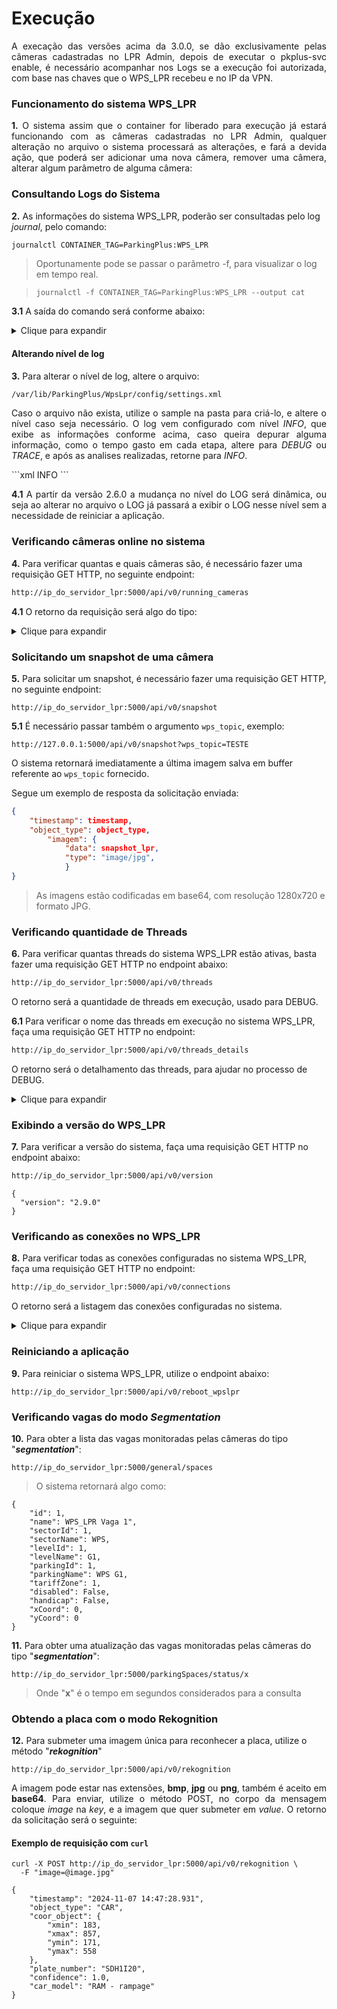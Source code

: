 # Execução

<p style="text-align: justify;">
    A execação das versões acima da 3.0.0, se dão exclusivamente pelas câmeras cadastradas no LPR Admin, depois de 
executar o pkplus-svc enable, é necessário acompanhar nos Logs se a execução foi autorizada, com base nas chaves que
o WPS_LPR recebeu e no IP da VPN.
</p>

[//]: # (### Configuração das câmeras)

[//]: # (<p style="text-align: justify;">)

[//]: # (    <strong>1.</strong> Configure a conexão da&#40;s&#41; câmera&#40;s&#41; no arquivo:)

[//]: # (</p>)

[//]: # (<pre style="text-align: justify; font-family: 'Courier New', monospace;">)

[//]: # (<code>/var/lib/ParkingPlus/WpsLpr/config/config.json</code>)

[//]: # (</pre>)

[//]: # (<p style="text-align: justify;">)

[//]: # (    <strong>1.1</strong> Aqui está um exemplo de como o arquivo <code>config.json</code> deve ser configurado para o )

[//]: # (funcionamento do sistema <em>WPS_LPR</em>, podem ser adicionadas várias câmeras para o processamento dentro do limite de)

[//]: # (processamento da máquina.)

[//]: # (</p>)

[//]: # ()
[//]: # (```json)

[//]: # ([)

[//]: # (  {)

[//]: # (    "camera_id": "1",)

[//]: # (    "camera_type": "lpr",)

[//]: # (    "camera_brand": "intelbras",)

[//]: # (    "wps_topic": "WPS_LPR",)

[//]: # (    "camera_ip": "192.168.1.108",)

[//]: # (    "user": "wps",)

[//]: # (    "password": "wpsbrasil2021",)

[//]: # (    "channel_dvr": "1",)

[//]: # (    "frame_ocr_rate": 10,)

[//]: # (    "roi_size_x": 1280,)

[//]: # (    "roi_size_y": 720,)

[//]: # (    "roi_x": 0,)

[//]: # (    "roi_y": 0,)

[//]: # (    "limiar": 20,)

[//]: # (    "plate_size_min": 0,)

[//]: # (    "plate_size_max": 0,)

[//]: # (    "image_size": 0,)

[//]: # (    "ocr_mode": 0,)

[//]: # (    "ocr_time": 1, )

[//]: # (    "sector_id": 1,)

[//]: # (    "parking_name": "",)

[//]: # (    "protocol": "udp",)

[//]: # (    "power_led": 40,)

[//]: # (    "publish_interval": 1000,)

[//]: # (    "parking_spaces_quantity": 1,)

[//]: # (    "park_ids": [])

[//]: # (  })

[//]: # (])

[//]: # (```)

[//]: # (<blockquote style="text-align: justify;">)

[//]: # (    Remova quaisquer comentários caso use esse exemplo.)

[//]: # (    <ul>)

[//]: # (        <li><strong>camera_id</strong> é um número sequencial que identifica a câmera no arquivo e seus demais atributos;</li>)

[//]: # (        <li><strong>camera_ip</strong> é o ip da câmera que será conectada;</li>)

[//]: # (        <li><strong>wps_topic</strong> tópico do MQTT que as mensagens serão publicadas;</li>)

[//]: # (        <li><strong>user</strong> usuário da câmera;</li>)

[//]: # (        <li><strong>password</strong> senha da câmera;</li>)

[//]: # (        <li><strong>channel_dvr</strong> canal para conexão com a câmera, geralmente é "1", quando for utilizar conexão via)

[//]: # (        DVR ou NVR verificar o número do canal para se conectar;</li>)

[//]: # (        <li><strong>camera_brand</strong> é a marca da câmera, os modelos homologados são:)

[//]: # (            <ul>)

[//]: # (                <li><em>"intelbras"</em>;</li>)

[//]: # (                <li><em>"hikvision"</em>;</li>)

[//]: # (                <li><em>"positivo"</em>;</li>)

[//]: # (                <li><em>"pumatronix"</em>.</li>)

[//]: # (            </ul>)

[//]: # (        </li>)

[//]: # (        <li><strong>frame_ocr_rate</strong> é a taxa de fps que será passada para a câmera, o WPS_LPR por default faz o OCR)

[//]: # (        em uma imagem por segundo de cada câmera, porém ele não está mais vinculado a essa chave. <strong>PS</strong>: Para câmeras)

[//]: # (        Hikvision e Intelbrás mais atuais, utilize 25 ou 30;</li>)

[//]: # (        <li><strong>roi_size</strong> é o tamanho da imagem que será passada para o WPS_LPR fazer o OCR na imagem, o padrão)

[//]: # (        é 1280 para a largura e 720 para a altura;</li>)

[//]: # (        <li><strong>roi</strong> são os pontos iniciais para desenho de um retângulo na imagem, para limitar a área de)

[//]: # (        atuação do OCR na imagem. Um objetivo por exemplo é que não seja feito OCR em pistas vizinhas;</li>)

[//]: # (        <li><strong>ocr_mode</strong> é o tipo possível de OCR nos tipos de veículos, que são:)

[//]: # (            <ul>)

[//]: # (                <li><em>"0"</em> somente carro;</li>)

[//]: # (                <li><em>"1"</em> somente moto;</li>)

[//]: # (                <li><em>"2"</em> carro e moto.</li>)

[//]: # (            </ul>)

[//]: # (        </li>)

[//]: # (        <li><strong>camera_type</strong> é o tipo de utilização que a câmera terá no sistema WPS_LPR, que poderá ser:)

[//]: # (            <ul>)

[//]: # (                <li><em>"lpr"</em>: Para reconhecimento das placas de veículos;</li>)

[//]: # (                <li><em>"context"</em>: Para capturar fotos de câmeras de contexto, câmeras que serão posicionadas com o)

[//]: # (                intuito de registrar diversas faces dos veículos e do usuário do estacionamento;</li>)

[//]: # (                <li><em>"segmentation"</em>: Para utilização de reconhecimento de placas em vagas específicas do)

[//]: # (                estacionamento, bem como identificar se a vaga está livre ou ocupada. Cada câmera poderá monitorar de 1 a 4 vagas.</li>)

[//]: # (            </ul>)

[//]: # (        </li>)

[//]: # (        <li><strong>limiar</strong> é a quantidade de movimento para ativar o LPR, ou seja submeter o frame à biblioteca de)

[//]: # (        reconhecimento, caso a quantidade de movimento seja menor que o limiar, o frame será descartado,)

[//]: # (        até que a quantidade seja alcançada. Caso a quantidade seja superior ao limiar, e nos frames)

[//]: # (        seguintes seja menor, o sistema verificará no último frame submetido, se houve placa detectada,)

[//]: # (        caso sim, ele envia mais um frame, até que nenhuma placa seja detectada e não haja quantidade de)

[//]: # (        movimento superior ao limiar.</li>)

[//]: # (        <li><strong>image_size</strong> é o tamanho das imagens que serão enviadas na mensagem, os valores são:)

[//]: # (            <ul>)

[//]: # (                <li><em>"0"</em> 1280 x 720;</li>)

[//]: # (                <li><em>"1"</em> 800 x 450;</li>)

[//]: # (                <li><em>"2"</em> 640 x 360;</li>)

[//]: # (                <li><em>"9"</em> Sem imagem.</li>)

[//]: # (            </ul>)

[//]: # (        </li>)

[//]: # (        <li><strong>plate_size_min</strong> é o tamanho mínimo da placa para ser submetido ao OCR &#40;0 é desligado&#41;.</li>)

[//]: # (        <li><strong>plate_size_max</strong> é o tamanho máximo da placa para ser submetido ao OCR &#40;0 é desligado&#41;. Esse valor deve ser )

[//]: # (        obrigatoriamente maior que o "plate_size_min".</li>)

[//]: # (        <strong><em></em></strong>)

[//]: # (        <li><strong>ocr_time</strong> é a quantidade de imagens por segundo que serão submetidas ao OCR no modo "<em>lpr</em>", este valor varia)

[//]: # (        de 1 a 4 imagens por segundo, o padrão é 1 por segundo, só aumente esse número caso tenha reserva de recursos de )

[//]: # (        processamento no Servidor de LPR. Já no modo "<em>Segmentation</em>" é o tempo em que uma imagem será submetida ao OCR,)

[//]: # (        esse tempo é entre 10 e 40 segundos, o padrão é 15 segundos.</li>)

[//]: # (        <li><strong>sector_id</strong> é o ID do setor onde a câmera "<em>segmentation</em>" está instalada, isso reflete na tarifação do setor.</li>)

[//]: # (        <li><strong>parking_name</strong> é o nome do setor, é opcional.</li>)

[//]: # (        <strong><em></em></strong>)

[//]: # (        <li><strong>protocol</strong> é o tipo de protocolo que será usado para fazer o streaming das câmeras, o padrão é UDP, só use o)

[//]: # (        protocolo TCP para fazer debug no sistema.</li>)

[//]: # (        <strong><em></em></strong>)

[//]: # (        <li><strong>power_led</strong> é a potência do LED para câmeras Pumatronix, que contam com a luz branca, o padrão é 40, é importante)

[//]: # (        verificar o funcionamento para evitar que a imagem da placa "estoure".</li>)

[//]: # (        <strong><em></em></strong>)

[//]: # (        <li><strong>publish_interval</strong> é o tempo que a "melhor" placa será publicada no MQTT, como agora a quantidade de OCR por)

[//]: # (        segundo pode ser alterada, é importante não "inundar" o terminal com várias publicações de placas, sendo assim, mesmo)

[//]: # (        que a quantidade de OCR seja 4, ele irá publicar apenas 1 por segundo caso o tempo aqui seja 1000, e também com o)

[//]: # (        intuito de melhorar a performance dos terminais com Mini PCs defasados, pode-se aumentar esse tempo, sem correr o )

[//]: # (        risco de perder imagens para OCR como no método antigo, antes era possível fazer 1 OCR a cada 2 segundos, agora é)

[//]: # (        possível fazer 2 OCRs em 2 segundos, e enviar apenas 1 placa a cada 2 segundos. Por padrão o tempo é 1000, e ele varia)

[//]: # (        entre 800 e 2000.</li>)

[//]: # (        <strong><em></em></strong>)

[//]: # (        <li><strong>parking_spaces_quantity</strong> é a quantidade de vagas que serão monitoradas no método "<em>segmentation</em>", entre 1 e 4 vagas.</li>)

[//]: # (        <li><strong>park_ids</strong> são os ids das vagas que serão monitoradas no método "<em>segmentation</em>", entre 1 e 4 vagas.</li>)

[//]: # (    </ul>)

[//]: # (</blockquote>)

[//]: # ()
[//]: # (<p style="text-align: justify;">)

[//]: # (<strong>1.2</strong> Para adicionar outras câmeras basta seguir o layout, e repetir os parâmetros com seus devidos)

[//]: # (valores.)

[//]: # (</p>)

[//]: # (<p style="text-align: justify;">)

[//]: # (<strong>1.3</strong> Caso seja uma migração e exista um arquivo supervisord.conf com as configurações das câmeras,)

[//]: # (pode-se utilizar um conversor de supervisor para json, execute os passos abaixo para usá-lo.)

[//]: # (</p>)

[//]: # (```bash)

[//]: # (gdown 1UVEM4WeaugcTujOQ7G2MPVBP3RPlPsp_)

[//]: # (chmod +x converter_sup_to_docker)

[//]: # (./converter_sup_to_docker)

[//]: # (```)

[//]: # (> Isso irá gerar um ``config.json`` na pasta /instalacoes, que poderá ser copiado para o docker )

[//]: # (> fazer a leitura das câmeras.  )

### Funcionamento do sistema WPS_LPR

<p style="text-align: justify;">
<strong>1.</strong> O sistema assim que o container for liberado para execução já estará funcionando com as câmeras 
cadastradas no LPR Admin, qualquer alteração no arquivo o sistema processará as alterações, e fará a devida ação, 
que poderá ser adicionar uma nova câmera, remover uma câmera, alterar algum parâmetro de alguma câmera:
</p>

### Consultando Logs do Sistema

**2.** As informações do sistema WPS_LPR, poderão ser consultadas pelo log *journal*, pelo comando:

```bash
journalctl CONTAINER_TAG=ParkingPlus:WPS_LPR
```

> Oportunamente pode se passar o parâmetro -f, para visualizar o log em tempo real.  

> ```
> journalctl -f CONTAINER_TAG=ParkingPlus:WPS_LPR --output cat
> ```

<!DOCTYPE html>
<html lang="pt-BR">
<head>
    <meta charset="UTF-8">
    <meta name="viewport" content="width=device-width, initial-scale=1.0">
    <style>
        .code-block {
            font-size: 0.7em; /* Ajusta o tamanho da fonte */
            white-space: pre-wrap; /* Permite quebras de linha no conteúdo pre */
        }
    </style>
    <title>Exemplo de Código</title>
</head>
<body>
    <p style="text-align: justify;">
        <strong>3.1</strong> A saída do comando será conforme abaixo:
    </p>
    <details>
        <summary>Clique para expandir</summary>
        <pre class="code-block">
2000-01-01 00:00:54.033 | INFO: ENT_PRINC_3_FRONTAL | [SNAPSHOT] | Placa detectada: PRZ4B93 | Tipo de Veículo: CAR | Marca/Modelo do Veículo: VOLKSWAGEN - POLO
2000-01-01 00:00:54.525 | INFO: ENT_PRINC_2_FRONTAL | [SNAPSHOT] | Placa detectada: JIR0H44 | Tipo de Veículo: CAR
2000-01-01 00:01:01.109 | INFO: ENT_PRINC_1_FRONTAL | [SNAPSHOT] | Placa detectada: JJV7842 | Tipo de Veículo: CAR
2000-01-01 00:01:04.525 | INFO: ENT_PRINC_1_TRASEIRA | [SNAPSHOT] | Placa detectada: JJV7842 | Tipo de Veículo: CAR
2000-01-01 00:01:05.330 | INFO: ENT_PRINC_1_FRONTAL | [SNAPSHOT] | Placa detectada: JJV7842 | Tipo de Veículo: CAR
2000-01-01 00:01:08.327 | INFO: ENT_SUL_1_FRONTAL | [SNAPSHOT] | Placa detectada: PRO6225 | Tipo de Veículo: CAR | Marca/Modelo do Veículo: TOYOTA - YARIS
2000-01-01 00:01:11.355 | INFO: ENT_SUL_1_TRASEIRA | [SNAPSHOT] | Placa detectada: PRO6225 | Tipo de Veículo: CAR
2000-01-01 00:01:12.203 | INFO: ENT_SUL_1_FRONTAL | [SNAPSHOT] | Placa detectada: PRO6225 | Tipo de Veículo: CAR | Marca/Modelo do Veículo: TOYOTA - YARIS
2000-01-01 00:01:20.439 | INFO: ENT_TOK_STOK_2_FRONTAL | [SNAPSHOT] | Placa detectada: SDK5G47 | Tipo de Veículo: CAR
2000-01-01 00:01:33.051 | INFO: ENT_SUL_2_FRONTAL | [SNAPSHOT] | Placa detectada: SSG1C35 | Tipo de Veículo: CAR
2000-01-01 00:01:36.270 | INFO: ENT_SUL_2_TRASEIRA | [SNAPSHOT] | Placa detectada: SSG1C35 | Tipo de Veículo: CAR
2000-01-01 00:01:37.016 | INFO: ENT_SUL_2_FRONTAL | [SNAPSHOT] | Placa detectada: SSG1C35 | Tipo de Veículo: CAR
2000-01-01 00:01:38.034 | INFO: SAI_2_SUL_FRENTE | [SNAPSHOT] | Placa detectada: SYV8D43 | Tipo de Veículo: CAR
2000-01-01 00:01:41.138 | INFO: SAI_2_SUL_TRASEIRA | [SNAPSHOT] | Placa detectada: SYV8D43 | Tipo de Veículo: CAR
2000-01-01 00:01:41.974 | INFO: SAI_2_SUL_FRENTE | [SNAPSHOT] | Placa detectada: SYV8D43 | Tipo de Veículo: CAR | Marca/Modelo do Veículo: FIAT - ARGO
2000-01-01 00:01:42.363 | INFO: ENT_TOK_STOK_1_FRONTAL | [SNAPSHOT] | Placa detectada: SCQ1H08 | Tipo de Veículo: CAR
2000-01-01 00:01:46.859 | INFO: ENT_TOK_STOK_1_FRONTAL | [SNAPSHOT] | Placa detectada: SCQ1H08 | Tipo de Veículo: CAR
2000-01-01 00:01:47.560 | INFO: SAI_SUL_3_TRASEIRA | [SNAPSHOT] | Placa detectada: PQH2967 | Tipo de Veículo: CAR
2000-01-01 00:01:49.070 | INFO: SAI_SUL_3_FRONTAL | [SNAPSHOT] | Placa detectada: PQH2967 | Tipo de Veículo: CAR
2000-01-01 00:01:57.925 | INFO: ENT_PRINC_2_FRONTAL | [SNAPSHOT] | Placa detectada: NDO7C97 | Tipo de Veículo: CAR
2000-01-01 00:01:58.670 | INFO: ENT_3_NORTE_FRENTE | [SNAPSHOT] | Placa detectada: QUH3A03 | Tipo de Veículo: CAR
2000-01-01 00:01:59.684 | INFO: ENT_PRINC_2_TRASEIRA | [SNAPSHOT] | Placa detectada: NDO7C97 | Tipo de Veículo: CAR
2000-01-01 00:02:01.278 | INFO: ENT_3_NORTE_TRASEIRA | [SNAPSHOT] | Placa detectada: QUH3A03 | Tipo de Veículo: CAR
2000-01-01 00:03:28.210 | INFO: ENT_MOTO_1 | Frame número: 705 | Placa: SCN3A36 | Confianca: 1.0
2000-01-01 00:03:29.215 | INFO: ENT_MOTO_1 | Frame número: 706 | Placa: SCN3A36 | Confianca: 1.0
2000-01-01 00:03:30.218 | INFO: ENT_MOTO_1 | Frame número: 707 | Placa: SCN3A36 | Confianca: 1.0
2000-01-01 00:03:31.224 | INFO: ENT_MOTO_1 | Frame número: 708 | Placa: SCN3A36 | Confianca: 1.0
        </pre>
    </details>
</body>
</html>

#### Alterando nível de log

**3.** Para alterar o nível de log, altere o arquivo:
```bash
/var/lib/ParkingPlus/WpsLpr/config/settings.xml
```
<p style="text-align: justify;">
Caso o arquivo não exista, utilize o sample na pasta para criá-lo, e altere o nível caso seja 
necessário. O log vem configurado com nível <em>INFO</em>, que exibe as informações conforme acima, caso 
queira depurar alguma informação, como o tempo gasto em cada etapa, altere para <em>DEBUG</em> ou <em>TRACE</em>,
e após as analises realizadas, retorne para <em>INFO</em>.
</p>
```xml
<settings>
  <log_level>INFO</log_level>
</settings>
```
<p style="text-align: justify;">
<em></em>
<strong>4.1</strong> A partir da versão 2.6.0 a mudança no nível do LOG será dinâmica, ou seja ao alterar no arquivo o LOG já passará a 
exibir o LOG nesse nível sem a necessidade de reiniciar a aplicação.
</p>

### Verificando câmeras online no sistema

**4.** Para verificar quantas e quais câmeras são, é necessário fazer uma requisição GET HTTP,
no seguinte endpoint:

```bash
http://ip_do_servidor_lpr:5000/api/v0/running_cameras
```
**4.1** O retorno da requisição será algo do tipo:

<details>
<summary>Clique para expandir</summary>
<pre>
{
  "Cameras online": {
    "LPR": [
      "ENT_MOTO_2 - 192.168.8.127 (Online)",
      "SAI_MOTO_1 - 192.168.8.143 (Online)",
      "SAI_MOTO_2 - 192.168.8.144 (Online)",
      "ENT_MOTO_1 - 192.168.8.126 (Online)"
    ],
    "WPS 360": [
      "ENT_PRINC_2_TRASEIRA - 192.168.20.199 (Online)",
      "ENT_PRINC_3_TRASEIRA - 192.168.20.190 (Online)",
...
      "SAI_SUL_3_FRONTAL - 192.168.20.196 (Online)",
      "SAI_PRINC_3_FRONTAL - 192.168.20.219 (Online)"
    ]
  },
  "Total de cameras online": 54,
  "Cameras offline": {
    "WPS 360": [
      "SAI_LOJISTA_FRONTAL - 192.168.20.38 (Offline)",
      "ENT_LOJISTA_TRASEIRA - 192.168.20.112 (Offline)"
    ]
  },
  "Total de cameras offline": 2
}

</pre>
</details>

### Solicitando um snapshot de uma câmera

**5.** Para solicitar um snapshot, é necessário fazer uma requisição GET HTTP, no seguinte endpoint:
```
http://ip_do_servidor_lpr:5000/api/v0/snapshot
```
**5.1** É necessário passar também o argumento `wps_topic`, exemplo:
```
http://127.0.0.1:5000/api/v0/snapshot?wps_topic=TESTE
```

O sistema retornará imediatamente a última imagem salva em buffer referente ao `wps_topic` fornecido.

Segue um exemplo de resposta da solicitação enviada:

```json
{
    "timestamp": timestamp, 
    "object_type": object_type,
        "imagem": {
            "data": snapshot_lpr,
            "type": "image/jpg",
            }
}
```
> As imagens estão codificadas em base64, com resolução 1280x720 e formato JPG.

### Verificando quantidade de Threads

**6.** Para verificar quantas threads do sistema WPS_LPR estão ativas, basta fazer uma requisição 
GET HTTP no endpoint abaixo:

```bash
http://ip_do_servidor_lpr:5000/api/v0/threads
```
O retorno será a quantidade de threads em execução, usado para DEBUG.

**6.1** Para verificar o nome das threads em execução no sistema WPS_LPR, faça uma requisição GET HTTP no endpoint:
```bash
http://ip_do_servidor_lpr:5000/api/v0/threads_details
```
O retorno será o detalhamento das threads, para ajudar no processo de DEBUG.

<details>
<summary>Clique para expandir</summary>
<pre>
{
  "thread_details": [
    {
      "name": "MainThread",
      "id": 139885484580992
    },
    {
      "name": "MonitorLogLevel",
      "id": 139885465700032
    },
    {
      "name": "pymongo_server_monitor_thread",
      "id": 139883041511104
    },
    {
      "name": "pymongo_kill_cursors_thread",
      "id": 139883145090752
    },
    {
      "name": "pymongo_server_rtt_thread",
      "id": 139882454316736
    },
    {
      "name": "Inotify (InotifyBuffer)",
      "id": 139884727596736
    },
    {
      "name": "Inotify (InotifyEmitter)",
      "id": 139884735989440
    },
    {
      "name": "Inotify (InotifyObserver)",
      "id": 139884878599872
    },
    {
      "name": "JSON monitoring",
      "id": 139884886992576
    },
    {
      "name": "Webserver WPS_LPR",
      "id": 139885328078528
    },
    {
      "name": "Schedule",
      "id": 139885319685824
    },
    {
      "name": "ThreadPoolExecutor-3_0",
      "id": 139885172213440
    },
    {
      "name": "ThreadPoolExecutor-3_1",
      "id": 139884895385280
    },
    {
      "name": "ThreadPoolExecutor-3_2",
      "id": 139883058296512
    },
    {
      "name": "ThreadPoolExecutor-3_3",
      "id": 139883049903808
    },
    {
      "name": "MQTT: SAI_MOTO_1",
      "id": 139875802146496
    },
    {
      "name": "MQTT: ENT_MOTO_1",
      "id": 139880675927744
    },
    {
      "name": "MQTT: ENT_MOTO_2",
      "id": 139878863976128
    },
    {
      "name": "Thread-826",
      "id": 139878880761536
    }
  ],
  "thread_types": {
    "MainThread": 1,
    "Daemon Threads": 8,
    "ThreadPoolExecutor": 4,
    "Inotify": 3,
    "Others": 3
  },
  "total_active_threads": 19
}

</pre>
</details>

### Exibindo a versão do WPS_LPR

**7.** Para verificar a versão do sistema, faça uma requisição GET HTTP no endpoint abaixo:

```bash
http://ip_do_servidor_lpr:5000/api/v0/version
```
```
{
  "version": "2.9.0"
}
```

### Verificando as conexões no WPS_LPR

**8.** Para verificar todas as conexões configuradas no sistema WPS_LPR, faça uma requisição GET HTTP no endpoint:

```bash
http://ip_do_servidor_lpr:5000/api/v0/connections
```

O retorno será a listagem das conexões configuradas no sistema.

<details>
<summary>Clique para expandir</summary>
<pre>
{
  "lpr": [
    {
      "camera_id": "1",
      "wps_topic": "ENT_MOTO_1",
      "camera_ip": "192.168.8.126",
      "ocr_time": "1/seg",
      "ocr_mode": "Moto",
      "publish_interval": "1000 ms"
    },
    {
      "camera_id": "2",
      "wps_topic": "ENT_MOTO_2",
      "camera_ip": "192.168.8.127",
      "ocr_time": "1/seg",
      "ocr_mode": "Moto",
      "publish_interval": "1000 ms"
    },
    {
      "camera_id": "3",
      "wps_topic": "SAI_MOTO_1",
      "camera_ip": "192.168.8.143",
      "ocr_time": "1/seg",
      "ocr_mode": "Moto",
      "publish_interval": "1000 ms"
    },
    {
      "camera_id": "4",
      "wps_topic": "SAI_MOTO_2",
      "camera_ip": "192.168.8.144",
      "ocr_time": "1/seg",
      "ocr_mode": "Moto",
      "publish_interval": "1000 ms"
    }
  ],
  "context": [
    {
      "camera_id": "5",
      "wps_topic": "ENT_PRINC_1_FRONTAL",
      "camera_ip": "192.168.20.193",
      "ocr_time": "1/seg",
      "ocr_mode": "Carro",
      "publish_interval": "1000 ms"
    },
...
    {
      "camera_id": "55",
      "wps_topic": "SAI_2_SUL_FRENTE",
      "camera_ip": "192.168.20.225",
      "ocr_time": "0/seg",
      "ocr_mode": "Carro",
      "publish_interval": "0 ms"
    },
    {
      "camera_id": "56",
      "wps_topic": "SAI_2_SUL_TRASEIRA",
      "camera_ip": "192.168.20.195",
      "ocr_time": "1/seg",
      "ocr_mode": "Carro e Moto",
      "publish_interval": "1000 ms"
    }
  ]
}

</pre>
</details>

### Reiniciando a aplicação

**9.** Para reiniciar o sistema WPS_LPR, utilize o endpoint abaixo:

```
http://ip_do_servidor_lpr:5000/api/v0/reboot_wpslpr
```

### Verificando vagas do modo _Segmentation_

**10.** Para obter a lista das vagas monitoradas pelas câmeras do tipo "**_segmentation_**":

```
http://ip_do_servidor_lpr:5000/general/spaces
```
> O sistema retornará algo como:

```
{
    "id": 1,
    "name": WPS_LPR Vaga 1",
    "sectorId": 1,
    "sectorName": WPS,
    "levelId": 1,
    "levelName": G1,
    "parkingId": 1,
    "parkingName": WPS G1,
    "tariffZone": 1,
    "disabled": False,
    "handicap": False,
    "xCoord": 0,
    "yCoord": 0
}
```

**11.** Para obter uma atualização das vagas monitoradas pelas câmeras do tipo "**_segmentation_**":

```
http://ip_do_servidor_lpr:5000/parkingSpaces/status/x
```
> Onde "**x**" é o tempo em segundos considerados para a consulta

<strong><em></em></strong>

### Obtendo a placa com o modo Rekognition

**12.** Para submeter uma imagem única para reconhecer a placa, utilize o método "_**rekognition**_" 

```
http://ip_do_servidor_lpr:5000/api/v0/rekognition
```
<p style="text-align: justify;">
A imagem pode estar nas extensões, <strong>bmp</strong>, <strong>jpg</strong> ou <strong>png</strong>, também é aceito 
em <strong>base64</strong>. Para enviar, utilize o método POST, no corpo da mensagem coloque <em>image</em> 
na <em>key</em>, e a imagem que quer submeter em <em>value</em>. O retorno da solicitação será o seguinte:
</p>

<h4>Exemplo de requisição com <code>curl</code></h4>
<pre><code class="language-bash">curl -X POST http://ip_do_servidor_lpr:5000/api/v0/rekognition \
  -F "image=@image.jpg"
</code></pre>

```
{
    "timestamp": "2024-11-07 14:47:28.931",
    "object_type": "CAR",
    "coor_object": {
        "xmin": 183,
        "xmax": 857,
        "ymin": 171,
        "ymax": 558
    },
    "plate_number": "SDH1I20",
    "confidence": 1.0,
    "car_model": "RAM - rampage"
}
```